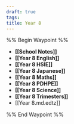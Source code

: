 ```yaml
---
draft: true
tags: 
title: Year 8
---
```


%% Begin Waypoint %%

- **[[School Notes]]**
- **[[Year 8 English]]**
- **[[Year 8 HSIE]]**
- **[[Year 8 Japanese]]**
- **[[Year 8 Maths]]**
- **[[Year 8 PDHPE]]**
- **[[Year 8 Science]]**
- **[[Year 8 Trimesters]]**
- [[Year 8.md.edtz]]

%% End Waypoint %%

